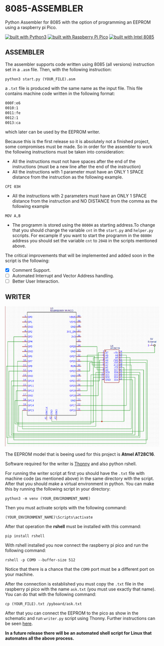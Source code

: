 # 8085-ASSEMBLER
Python Assembler for 8085 with the option of programming an EEPROM using a raspberry pi Pico.

[![built with Python3](https://img.shields.io/badge/built%20with-Python3-red.svg)](https://www.python.org/) [![built with Raspberry Pi Pico](https://img.shields.io/badge/built%20with-Raspberry%20Pi%20Pico-blue)](https://www.raspberrypi.org/products/raspberry-pi-pico/) [![built with Intel 8085](https://img.shields.io/badge/built%20with-Intel%208085-orange)](https://el.wikipedia.org/wiki/Intel_8085)

## ASSEMBLER

  The assembler supports code written using 8085 (all versions) instruction set in a ```.asm``` file. Then, with the following instruction:
```
python3 start.py (YOUR_FILE).asm
```
a ```.txt``` file is produced with the same name as the input file. This file contains machine code written in the following format:
```
000F:e6
0010:1
0011:fe
0012:1
0013:ca
```
which later can be used by the EEPROM writer.

  Because this is the first release so it is absolutely not a finished project, some compromises must be made. So in order for the assembler to work the following instructions
must be taken into consideration:
- All the instructions must not have spaces after the end of the instructions (must be a new line after the end of the instruction)
- All the instructions with 1 parameter must have an ONLY 1 SPACE distance from the instruction as the following example.
```
CPI 03H
```
- All the instructions with 2 parameters must have an ONLY 1 SPACE distance from the instruction and NO DISTANCE from the comma as the following example
```
MOV A,B
```
- The programm is stored using the ```0000H``` as starting address.To change that you should change the variable ```cnt``` in the ```start.py``` and ```helper.py``` sccripts. For excample if you 
want to start the programm in the ```0800H``` address you should set the variable ```cnt``` to ```2048``` in the scripts mentioned above.

The critical improvements that will be implemented and added soon in the script is the following:
- [x] Comment Support.
- [ ] Automated Interrupt and Vector Address handling.
- [ ] Better User Interaction.

## WRITER

![writer](/WRITER/sch_img.png)

The EEPROM model that is beeing used for this project is **Atmel AT28C16**.

Software required for the writer is [Thonny](https://thonny.org/) and also python rshell.
  
For running the writer script at first you should have the ```.txt``` file with machine code (as mentioned above) in the same directory with the script. After that you should
make a virtual environment in python. You can make this by running the following script in your directory:
```
python3 -m venv (YOUR_ENVIRONMENT_NAME)
```

Then you must activate scripts with the following command:
```
(YOUR_ENVIRONMENT_NAME)\Scripts\activate
```

After that operation the **rshell** must be installed with this command:
```
pip install rshell
```

With rshell installed you now connect the raspberry pi pico and run the following command:
```
rshell -p COM9 --buffer-size 512
```
Notice that there is a chance that the ```COM9``` port must be a different port on your machine.

After the connection is established you must copy the ```.txt``` file in the raspberry pi pico with the name ```ask.txt``` (you must use exactly that name).
You can do that with the following command:
```
cp (YOUR_FILE).txt /pyboard/ask.txt
```

After that you can connect the EEPROM to the pico as show in the schematic and run ```writer.py``` script using Thonny. Further instructions can be seen [here](https://www.youtube.com/watch?v=_ouzuI_ZPLs).

**In a future release there will be an automated shell script for Linux that automates all the above process.**
